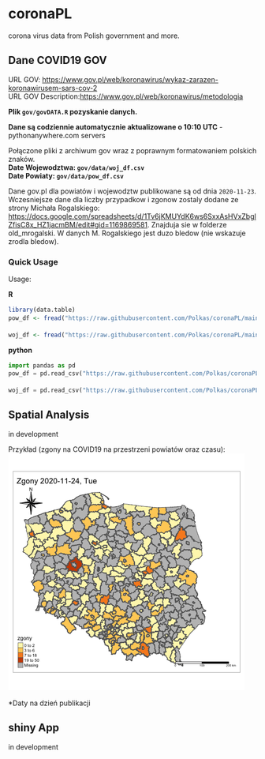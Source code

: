 # coronaPL
corona virus data from Polish government and more.

## Dane COVID19 GOV

URL GOV: https://www.gov.pl/web/koronawirus/wykaz-zarazen-koronawirusem-sars-cov-2  
URL GOV Description:https://www.gov.pl/web/koronawirus/metodologia  

**Plik `gov/govDATA.R` pozyskanie danych.**

**Dane są codziennie automatycznie aktualizowane o 10:10 UTC** - pythonanywhere.com servers

Połączone pliki z archiwum gov wraz z poprawnym formatowaniem polskich znaków.  
**Date Wojewodztwa: `gov/data/woj_df.csv`**  
**Date Powiaty: `gov/data/pow_df.csv`**

Dane gov.pl dla powiatów i wojewodztw publikowane są od dnia `2020-11-23`.
Wczesniejsze dane dla liczby przypadkow i zgonow zostaly dodane ze strony Michała Rogalskiego: https://docs.google.com/spreadsheets/d/1Tv6jKMUYdK6ws6SxxAsHVxZbglZfisC8x_HZ1jacmBM/edit#gid=1169869581. Znajduja sie w folderze old_mrogalski. W danych M. Rogalskiego jest duzo bledow (nie wskazuje zrodla bledow).

### Quick Usage

Usage:

**R**

```r
library(data.table)
pow_df <- fread("https://raw.githubusercontent.com/Polkas/coronaPL/main/gov/data/pow_df.csv")

woj_df <- fread("https://raw.githubusercontent.com/Polkas/coronaPL/main/gov/data/woj_df.csv")
```

**python**

```python
import pandas as pd
pow_df = pd.read_csv("https://raw.githubusercontent.com/Polkas/coronaPL/main/gov/data/pow_df.csv")

woj_df = pd.read_csv("https://raw.githubusercontent.com/Polkas/coronaPL/main/gov/data/woj_df.csv")
```

## Spatial Analysis

in development

Przykład (zgony na COVID19 na przestrzeni powiatów oraz czasu):  
![](spatial/images/zgonyPL.gif)

*Daty na dzień publikacji

## shiny App 

in development
